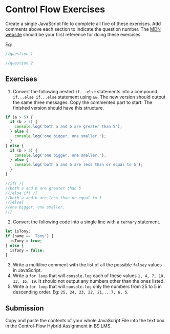 # Control Flow Exercises

Create a single JavaScript file to complete all five of these exercises. Add comments above each section to indicate the question number. The [MDN website](https://developer.mozilla.org/en-US/docs/Web/JavaScript/Reference#control_flow) should be your first reference for doing these exercises.

Eg:

```js
//question 1

//question 2
```

## Exercises

1. Convert the following nested `if...else` statements into a compound `if...else if...else` statement using `&&`. The new version should output the same three messages. Copy the commented part to start. The finished version should have this structure.

```js
if (a > 5) {
  if (b > 5) {
    console.log('both a and b are greater than 5');
  } else {
    console.log('one bigger. one smaller.');
  }
} else {
  if (b > 5) {
    console.log('one bigger. one smaller.');
  } else {
    console.log('both a and b are less than or equal to 5');
  }
}

//if( ){
//both a and b are greater than 5
//}else if( ){
//both a and b are less than or equal to 5
//}else{
//one bigger. one smaller.
//}
```

2. Convert the following code into a single line with a `ternary` statement.

```js
let isTony;
if (name == 'Tony') {
  isTony = true;
} else {
  isTony = false;
}
```

3. Write a multiline comment with the list of all the possible `falsey` values in JavaScript.
4. Write a `for loop` that will `console.log` each of these values `1, 4, 7, 10, 13, 16, 19`. It should not output any numbers other than the ones listed.
5. Write a `for loop` that will `console.log` only the numbers from 25 to 5 in descending order. Eg: `25, 24, 23, 22, 21,...7, 6, 5`.

## Submission

Copy and paste the contents of your whole JavaScript File into the text box in the Control-Flow Hybrid Assignment in BS LMS.
